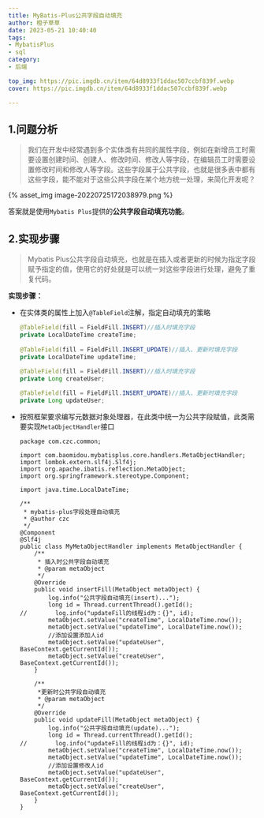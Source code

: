 ```yaml
---
title: MyBatis-Plus公共字段自动填充
author: 橙子草草
date: 2023-05-21 10:40:40
tags:
- MybatisPlus
- sql
category:
- 后端

top_img: https://pic.imgdb.cn/item/64d8933f1ddac507ccbf839f.webp
cover: https://pic.imgdb.cn/item/64d8933f1ddac507ccbf839f.webp

---
```


## 1.问题分析

> 我们在开发中经常遇到多个实体类有共同的属性字段，例如在新增员工时需要设置创建时间、创建人、修改时间、修改人等字段，在编辑员工时需要设置修改时间和修改人等字段。这些字段属于公共字段，也就是很多表中都有这些字段，能不能对于这些公共字段在某个地方统一处理，来简化开发呢？

{% asset_img image-20220725172038979.png %}

答案就是使用`Mybatis Plus`提供的**公共字段自动填充功能**。

## 2.实现步骤

> Mybatis Plus公共字段自动填充，也就是在插入或者更新的时候为指定字段赋予指定的值，使用它的好处就是可以统一对这些字段进行处理，避免了重复代码。

**实现步骤：**

- 在实体类的属性上加入`@TableField`注解，指定自动填充的策略

  ```java
  @TableField(fill = FieldFill.INSERT)//插入时填充字段
  private LocalDateTime createTime;
   
  @TableField(fill = FieldFill.INSERT_UPDATE)//插入、更新时填充字段
  private LocalDateTime updateTime;
   
  @TableField(fill = FieldFill.INSERT)//插入时填充字段
  private Long createUser;
  
  @TableField(fill = FieldFill.INSERT_UPDATE)//插入、更新时填充字段
  private Long updateUser;
  ```

- 按照框架要求编写元数据对象处理器，在此类中统一为公共字段赋值，此类需要实现`MetaObjectHandler`接口

  ```
  package com.czc.common;
  
  import com.baomidou.mybatisplus.core.handlers.MetaObjectHandler;
  import lombok.extern.slf4j.Slf4j;
  import org.apache.ibatis.reflection.MetaObject;
  import org.springframework.stereotype.Component;
  
  import java.time.LocalDateTime;
  
  /**
   * mybatis-plus字段处理自动填充
   * @author czc
   */
  @Component
  @Slf4j
  public class MyMetaObjectHandler implements MetaObjectHandler {
      /**
       * 插入时公共字段自动填充
       * @param metaObject
       */
      @Override
      public void insertFill(MetaObject metaObject) {
          log.info("公共字段自动填充(insert)...");
          long id = Thread.currentThread().getId();
  //        log.info("updateFill的线程id为：{}", id);
          metaObject.setValue("createTime", LocalDateTime.now());
          metaObject.setValue("updateTime", LocalDateTime.now());
          //添加设置添加人id
          metaObject.setValue("updateUser", BaseContext.getCurrentId());
          metaObject.setValue("createUser", BaseContext.getCurrentId());
      }
  
      /**
       *更新时公共字段自动填充
       * @param metaObject
       */
      @Override
      public void updateFill(MetaObject metaObject) {
          log.info("公共字段自动填充(update)...");
          long id = Thread.currentThread().getId();
  //        log.info("updateFill的线程id为：{}", id);
          metaObject.setValue("createTime", LocalDateTime.now());
          metaObject.setValue("updateTime", LocalDateTime.now());
          //添加设置修改人id
          metaObject.setValue("updateUser", BaseContext.getCurrentId());
          metaObject.setValue("createUser", BaseContext.getCurrentId());
      }
  }
  ```
